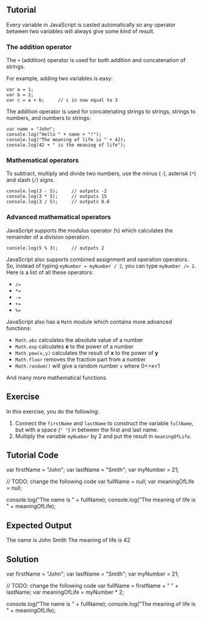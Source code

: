 Tutorial
--------

Every variable in JavaScript is casted automatically so any operator between two variables will always give some kind of result. 

### The addition operator

The `+` (addition) operator is used for both addition and concatenation of strings.

For example, adding two variables is easy:

    var a = 1;
    var b = 2;
    var c = a + b;     // c is now equal to 3

The addition operator is used for concatenating strings to strings, strings to numbers, and numbers to strings:

    var name = "John";
    console.log("Hello " + name + "!");
    console.log("The meaning of life is " + 42);
    console.log(42 + " is the meaning of life");

### Mathematical operators

To subtract, multiply and divide two numbers, use the minus (`-`), asterisk (`*`) and slash (`/`) signs.

    console.log(3 - 5);     // outputs -2
    console.log(3 * 5);     // outputs 15
    console.log(3 / 5);     // outputs 0.6

### Advanced mathematical operators

JavaScript supports the modulus operator (`%`) which calculates the remainder of a division operation.

    console.log(5 % 3);     // outputs 2

JavaScript also supports combined assignment and operation operators. So, instead of typing `myNumber = myNumber / 2`, you can type `myNumber /= 2`. Here is a list of all these operators:

* `/=`
* `*=`
* `-=`
* `+=`
* `%=`

JavaScript also has a `Math` module which contains more advanced functions:

* `Math.abs` calculates the absolute value of a number
* `Math.exp` calculates __e__ to the power of a number
* `Math.pow(x,y)` calculates the result of __x__ to the power of __y__
* `Math.floor` removes the fraction part from a number
* `Math.random()` will give a random number `x` where 0<=x<1

And many more mathematical functions.

Exercise
--------

In this exercise, you do the following:

1. Connect the `firstName` and `lastName` to construct the variable `fullName`, but with a space (`" "`) in between the first and last name.
2. Multiply the variable `myNumber` by 2 and put the result in `meaningOfLife`.

Tutorial Code
-------------

var firstName = "John";
var lastName = "Smith";
var myNumber = 21;

// TODO: change the following code
var fullName = null;
var meaningOfLife = null;

console.log("The name is " + fullName);
console.log("The meaning of life is " + meaningOfLife);

Expected Output
---------------

The name is John Smith
The meaning of life is 42

Solution
--------

var firstName = "John";
var lastName = "Smith";
var myNumber = 21;

// TODO: change the following code
var fullName = firstName + " " + lastName;
var meaningOfLife = myNumber * 2;

console.log("The name is " + fullName);
console.log("The meaning of life is " + meaningOfLife);
